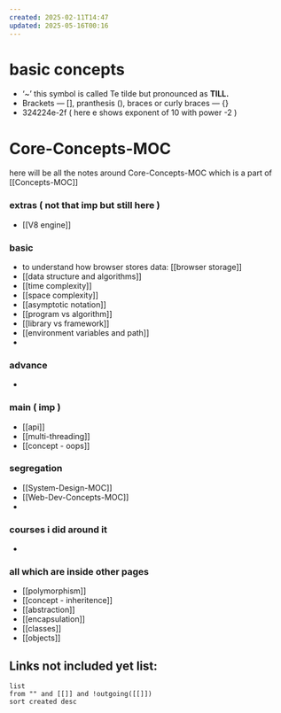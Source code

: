 ```yaml
---
created: 2025-02-11T14:47
updated: 2025-05-16T00:16
---
```



# basic concepts

- ‘~’ this symbol is called Te tilde but pronounced as **TILL.**
-  Brackets — [], pranthesis (), braces or curly braces — {}
- 324224e-2f  ( here e shows exponent of 10 with power -2 )



# Core-Concepts-MOC

here will be all the notes around Core-Concepts-MOC which is a part of [[Concepts-MOC]]


### extras ( not that imp but still here )

- [[V8 engine]]

### basic

- to understand how browser stores data: [[browser storage]]
- [[data structure and algorithms]]
- [[time complexity]]
- [[space complexity]]
- [[asymptotic notation]]
- [[program vs algorithm]]
- [[library vs framework]]
- [[environment variables and path]]
- 

### advance

- 


### main ( imp )

- [[api]]
- [[multi-threading]]
- [[concept - oops]]


### segregation

- [[System-Design-MOC]]
- [[Web-Dev-Concepts-MOC]]
- 

### courses i did around it

- 


### all which are inside other pages

- [[polymorphism]]
- [[concept - inheritence]]
- [[abstraction]]
- [[encapsulation]]
- [[classes]]
- [[objects]]
## **Links not included yet list:**
```dataview
list
from "" and [[]] and !outgoing([[]])
sort created desc
```
